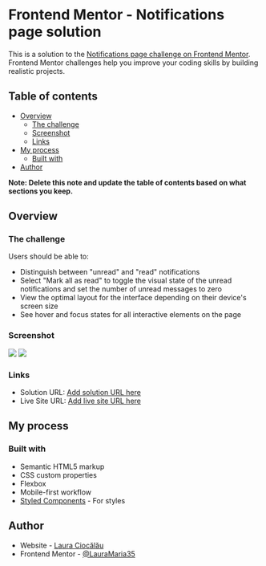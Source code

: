 # Frontend Mentor - Notifications page solution

This is a solution to the [Notifications page challenge on Frontend Mentor](https://www.frontendmentor.io/challenges/notifications-page-DqK5QAmKbC). Frontend Mentor challenges help you improve your coding skills by building realistic projects. 

## Table of contents

- [Overview](#overview)
  - [The challenge](#the-challenge)
  - [Screenshot](#screenshot)
  - [Links](#links)
- [My process](#my-process)
  - [Built with](#built-with)
- [Author](#author)

**Note: Delete this note and update the table of contents based on what sections you keep.**

## Overview

### The challenge

Users should be able to:

- Distinguish between "unread" and "read" notifications
- Select "Mark all as read" to toggle the visual state of the unread notifications and set the number of unread messages to zero
- View the optimal layout for the interface depending on their device's screen size
- See hover and focus states for all interactive elements on the page

### Screenshot

![](assets/images/notificatons.jpg)
![](assets/images/mobile-notification.jpg)

### Links
- Solution URL: [Add solution URL here](https://github.com/LauraMaria35/notifications-page)
- Live Site URL: [Add live site URL here](https://lauramaria35.github.io/notifications-page/)

## My process

### Built with

- Semantic HTML5 markup
- CSS custom properties
- Flexbox
- Mobile-first workflow
- [Styled Components](https://fonts.google.com/specimen/Plus+Jakarta+Sans/) - For styles


## Author

- Website - [Laura Ciocălău](https://www.lauraciocalau.com)
- Frontend Mentor - [@LauraMaria35](https://www.frontendmentor.io/profile/LauraMaria35)

